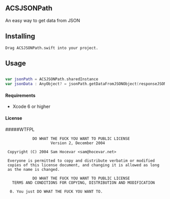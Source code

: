 ## ACSJSONPath

An easy way to get data from JSON


## Installing

	Drag ACSJSONPath.swift into your project. 
	
    
## Usage

```swift

var jsonPath = ACSJSONPath.sharedInstance
var jsonData : AnyObject? = jsonPath.getDataFromJSONObject(responseJSON, by: "template.test[1][0].one[0][0].te")

```

#### Requirements

* Xcode 6 or higher


#### License

#####WTFPL 

```
            DO WHAT THE FUCK YOU WANT TO PUBLIC LICENSE
                    Version 2, December 2004

 Copyright (C) 2004 Sam Hocevar <sam@hocevar.net>

 Everyone is permitted to copy and distribute verbatim or modified
 copies of this license document, and changing it is allowed as long
 as the name is changed.

            DO WHAT THE FUCK YOU WANT TO PUBLIC LICENSE
   TERMS AND CONDITIONS FOR COPYING, DISTRIBUTION AND MODIFICATION

  0. You just DO WHAT THE FUCK YOU WANT TO.

```


